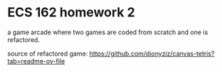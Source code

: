 # ECS 162 homework 2

a game arcade where two games are coded from scratch and one is refactored.

source of refactored game: https://github.com/dionyziz/canvas-tetris?tab=readme-ov-file
